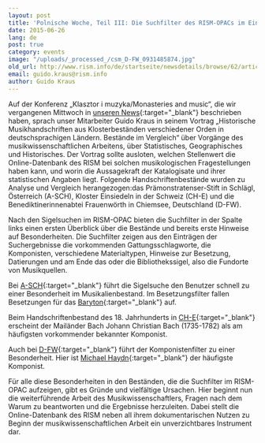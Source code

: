 ```yaml
---
layout: post
title: 'Polnische Woche, Teil III: Die Suchfilter des RISM-OPACs im Einsatz bei Klosterbeständen'
date: 2015-06-26
lang: de
post: true
category: events
image: "/uploads/_processed_/csm_D-FW_0931485874.jpg"
old_url: http://www.rism.info/de/startseite/newsdetails/browse/62/article/64/polish-week-part-3-using-the-rism-online-catalogs-filters-with-monastic-collections.html
email: guido.kraus@rism.info
author: Guido Kraus
---
```



Auf der Konferenz „Klasztor i muzyka/Monasteries and music“, die wir vergangenen Mittwoch in [unseren News](/events/2015/06/24/polish-week-part-ii-the-klasztor-i-muzyka-.html){:target="_blank"} beschrieben haben, sprach unser Mitarbeiter Guido Kraus in seinem Vortrag „Historische Musikhandschriften aus Klosterbeständen verschiedener Orden in deutschsprachigen Ländern. Bestände im Vergleich“ über Vorgänge des musikwissenschaftlichen Arbeitens, über Statistisches, Geographisches und Historisches. Der Vortrag sollte ausloten, welchen Stellenwert die Online-Datenbank des RISM bei solchen musikologischen Fragestellungen haben kann, und worin die Aussagekraft der Katalogisate und ihrer statistischen Angaben liegt. Folgende Handschriftenbestände wurden zu Analyse und Vergleich herangezogen:das Prämonstratenser-Stift in Schlägl, Österreich (A-SCH), Kloster Einsiedeln in der Schweiz (CH-E) und die Benediktinerinnenabtei Frauenwörth in Chiemsee, Deutschland (D-FW).



Nach den Sigelsuchen im RISM-OPAC bieten die Suchfilter in der Spalte links einen ersten Überblick über die Bestände und bereits erste Hinweise auf Besonderheiten. Die Suchfilter zeigen aus den Einträgen der Suchergebnisse die vorkommenden Gattungsschlagworte, die Komponisten, verschiedene Materialtypen, Hinweise zur Besetzung, Datierungen und am Ende das oder die Bibliothekssigel, also die Fundorte von Musikquellen.

Bei [A-SCH](https://opac.rism.info/search?View=rism&siglum=A-SCH){:target="_blank"} führt die Sigelsuche den Benutzer schnell zu einer Besonderheit im Musikalienbestand. Im Besetzungsfilter fallen Besetzungen für das [Baryton](https://opac.rism.info/search?View=rism&q=baryton){:target="_blank"} auf.

Beim Handschriftenbestand des 18. Jahrhunderts in [CH-E](https://opac.rism.info/search?View=rism&siglum=CH-E){:target="_blank"} erscheint der Mailänder Bach Johann Christian Bach (1735-1782) als am häufigsten vorkommender bekannter Komponist.

Auch bei [D-FW](https://opac.rism.info/search?View=rism&siglum=D-FW){:target="_blank"} führt der Komponistenfilter zu einer Besonderheit. Hier ist [Michael Haydn](https://opac.rism.info/search?View=rism&author=Michael+Haydn){:target="_blank"} der häufigste Komponist.

Für alle diese Besonderheiten in den Beständen, die die Suchfilter im RISM-OPAC aufzeigen, gibt es Gründe und vielfältige Ursachen. Hier beginnt nun die weiterführende Arbeit des Musikwissenschaftlers, Fragen nach dem Warum zu beantworten und die Ergebnisse herzuleiten. Dabei stellt die Online-Datenbank des RISM neben all ihrem dokumentarischen Nutzen zu Beginn der musikwissenschaftlichen Arbeit ein unverzichtbares Instrument dar.









<script type="text/javascript">var switchTo5x=true;</script><script type="text/javascript" src="http://w.sharethis.com/button/buttons.js"></script><script type="text/javascript">stLight.options({publisher: "9b601438-1ce1-49d8-bfd7-9cff5df54c17", doNotHash: false, doNotCopy: false, hashAddressBar: false});</script>